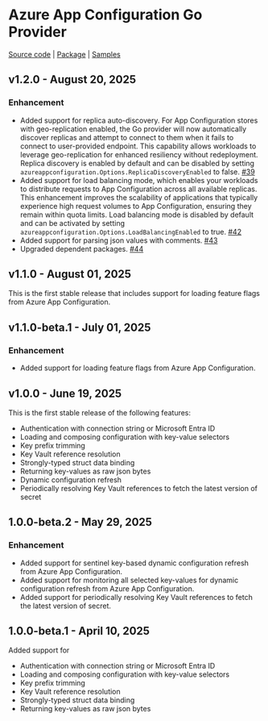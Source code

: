 # Azure App Configuration Go Provider

[Source code][source_code] | [Package][package] | [Samples][samples]

## v1.2.0 - August 20, 2025

### Enhancement

* Added support for replica auto-discovery. For App Configuration stores with geo-replication enabled, the Go provider will now automatically discover replicas and attempt to connect to them when it fails to connect to user-provided endpoint. This capability allows workloads to leverage geo-replication for enhanced resiliency without redeployment. Replica discovery is enabled by default and can be disabled by setting `azureappconfiguration.Options.ReplicaDiscoveryEnabled` to false. [#39](https://github.com/Azure/AppConfiguration-GoProvider/pull/39)
* Added support for load balancing mode, which enables your workloads to distribute requests to App Configuration across all available replicas. This enhancement improves the scalability of applications that typically experience high request volumes to App Configuration, ensuring they remain within quota limits. Load balancing mode is disabled by default and can be activated by setting `azureappconfiguration.Options.LoadBalancingEnabled` to true. [#42](https://github.com/Azure/AppConfiguration-GoProvider/pull/42)
* Added support for parsing json values with comments. [#43](https://github.com/Azure/AppConfiguration-GoProvider/pull/43)
* Upgraded dependent packages. [#44](https://github.com/Azure/AppConfiguration-GoProvider/pull/44)

## v1.1.0 - August 01, 2025

This is the first stable release that includes support for loading feature flags from Azure App Configuration.

## v1.1.0-beta.1 - July 01, 2025

### Enhancement

* Added support for loading feature flags from Azure App Configuration.

## v1.0.0 - June 19, 2025

This is the first stable release of the following features:
- Authentication with connection string or Microsoft Entra ID
- Loading and composing configuration with key-value selectors
- Key prefix trimming
- Key Vault reference resolution
- Strongly-typed struct data binding 
- Returning key-values as raw json bytes
- Dynamic configuration refresh
- Periodically resolving Key Vault references to fetch the latest version of secret

## 1.0.0-beta.2 - May 29, 2025

### Enhancement

* Added support for sentinel key-based dynamic configuration refresh from Azure App Configuration.
* Added support for monitoring all selected key-values for dynamic configuration refresh from Azure App Configuration.
* Added support for periodically resolving Key Vault references to fetch the latest version of secret.

## 1.0.0-beta.1 - April 10, 2025

Added support for
- Authentication with connection string or Microsoft Entra ID
- Loading and composing configuration with key-value selectors
- Key prefix trimming
- Key Vault reference resolution
- Strongly-typed struct data binding 
- Returning key-values as raw json bytes

[source_code]: https://github.com/Azure/AppConfiguration-GoProvider
[package]: https://pkg.go.dev/github.com/Azure/AppConfiguration-GoProvider/azureappconfiguration
[samples]: https://github.com/Azure/AppConfiguration-GoProvider/tree/main/example